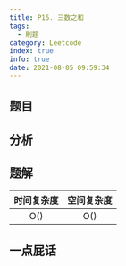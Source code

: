 ```yaml
---
title: P15. 三数之和
tags:
  - 刷题
category: Leetcode
index: true
info: true
date: 2021-08-05 09:59:34
---
```


<!-- more -->

## 题目

## 分析

## 题解

| 时间复杂度 | 空间复杂度 |
| :--------: | :--------: |
|    O()    |    O()    |



## 一点屁话
